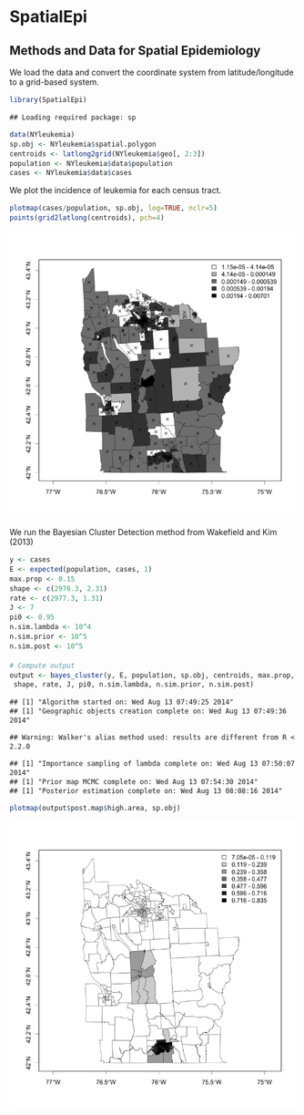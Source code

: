 
SpatialEpi
===========================================
Methods and Data for Spatial Epidemiology
-------------------------------------------
We load the data and convert the coordinate system from latitude/longitude to a 
grid-based system.  

```r
library(SpatialEpi)
```

```
## Loading required package: sp
```

```r
data(NYleukemia)
sp.obj <- NYleukemia$spatial.polygon
centroids <- latlong2grid(NYleukemia$geo[, 2:3])
population <- NYleukemia$data$population
cases <- NYleukemia$data$cases
```

We plot the incidence of leukemia for each census tract.  

```r
plotmap(cases/population, sp.obj, log=TRUE, nclr=5)
points(grid2latlong(centroids), pch=4)
```

![plot of chunk unnamed-chunk-2](./figure/unnamed-chunk-2.png) 

We run the Bayesian Cluster Detection method from Wakefield and Kim (2013)

```r
y <- cases
E <- expected(population, cases, 1)
max.prop <- 0.15
shape <- c(2976.3, 2.31)
rate <- c(2977.3, 1.31)
J <- 7
pi0 <- 0.95
n.sim.lambda <- 10^4
n.sim.prior <- 10^5
n.sim.post <- 10^5

# Compute output
output <- bayes_cluster(y, E, population, sp.obj, centroids, max.prop, 
 shape, rate, J, pi0, n.sim.lambda, n.sim.prior, n.sim.post)
```

```
## [1] "Algorithm started on: Wed Aug 13 07:49:25 2014"
## [1] "Geographic objects creation complete on: Wed Aug 13 07:49:36 2014"
```

```
## Warning: Walker's alias method used: results are different from R < 2.2.0
```

```
## [1] "Importance sampling of lambda complete on: Wed Aug 13 07:50:07 2014"
## [1] "Prior map MCMC complete on: Wed Aug 13 07:54:30 2014"
## [1] "Posterior estimation complete on: Wed Aug 13 08:08:16 2014"
```

```r
plotmap(output$post.map$high.area, sp.obj)
```

![plot of chunk unnamed-chunk-3](./figure/unnamed-chunk-3.png) 



